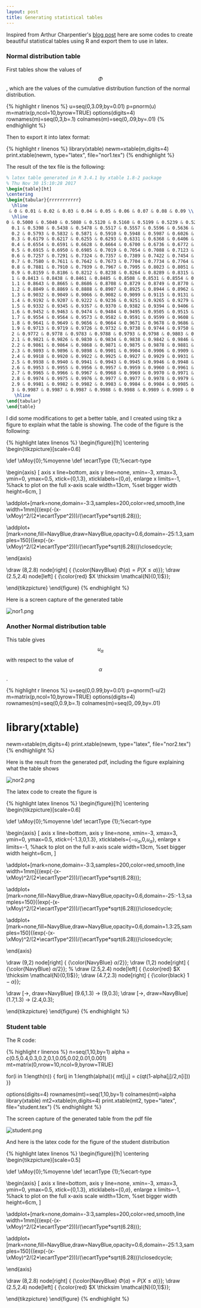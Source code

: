 ```yaml
---
layout: post
title: Generating statistical tables
---
```


Inspired from Arthur Charpentier's [blog post](http://freakonometrics.hypotheses.org/9404) here are some codes to create beautiful statistical tables using R and export them to use in latex. 

### Normal distribution table

First tables show the values of $$\Phi$$, which are the values of the cumulative distribution function of the normal distribution.

{% highlight r linenos %}
u=seq(0,3.09,by=0.01)
p=pnorm(u)
m=matrix(p,ncol=10,byrow=TRUE)
options(digits=4)
rownames(m)=seq(0,3,b=.1)
colnames(m)=seq(0,.09,by=.01)
{% endhighlight %}

Then to export it into latex format:

{% highlight r linenos %}
library(xtable)
newm=xtable(m,digits=4)
print.xtable(newm, type="latex", file="nor1.tex")
{% endhighlight %}

The result of the tex file is the following: 

```latex
% latex table generated in R 3.4.1 by xtable 1.8-2 package
% Thu Nov 30 15:10:28 2017
\begin{table}[ht]
\centering
\begin{tabular}{rrrrrrrrrrr}
  \hline
 & 0 & 0.01 & 0.02 & 0.03 & 0.04 & 0.05 & 0.06 & 0.07 & 0.08 & 0.09 \\ 
  \hline
0 & 0.5000 & 0.5040 & 0.5080 & 0.5120 & 0.5160 & 0.5199 & 0.5239 & 0.5279 & 0.5319 & 0.5359 \\ 
  0.1 & 0.5398 & 0.5438 & 0.5478 & 0.5517 & 0.5557 & 0.5596 & 0.5636 & 0.5675 & 0.5714 & 0.5753 \\ 
  0.2 & 0.5793 & 0.5832 & 0.5871 & 0.5910 & 0.5948 & 0.5987 & 0.6026 & 0.6064 & 0.6103 & 0.6141 \\ 
  0.3 & 0.6179 & 0.6217 & 0.6255 & 0.6293 & 0.6331 & 0.6368 & 0.6406 & 0.6443 & 0.6480 & 0.6517 \\ 
  0.4 & 0.6554 & 0.6591 & 0.6628 & 0.6664 & 0.6700 & 0.6736 & 0.6772 & 0.6808 & 0.6844 & 0.6879 \\ 
  0.5 & 0.6915 & 0.6950 & 0.6985 & 0.7019 & 0.7054 & 0.7088 & 0.7123 & 0.7157 & 0.7190 & 0.7224 \\ 
  0.6 & 0.7257 & 0.7291 & 0.7324 & 0.7357 & 0.7389 & 0.7422 & 0.7454 & 0.7486 & 0.7517 & 0.7549 \\ 
  0.7 & 0.7580 & 0.7611 & 0.7642 & 0.7673 & 0.7704 & 0.7734 & 0.7764 & 0.7794 & 0.7823 & 0.7852 \\ 
  0.8 & 0.7881 & 0.7910 & 0.7939 & 0.7967 & 0.7995 & 0.8023 & 0.8051 & 0.8078 & 0.8106 & 0.8133 \\ 
  0.9 & 0.8159 & 0.8186 & 0.8212 & 0.8238 & 0.8264 & 0.8289 & 0.8315 & 0.8340 & 0.8365 & 0.8389 \\ 
  1 & 0.8413 & 0.8438 & 0.8461 & 0.8485 & 0.8508 & 0.8531 & 0.8554 & 0.8577 & 0.8599 & 0.8621 \\ 
  1.1 & 0.8643 & 0.8665 & 0.8686 & 0.8708 & 0.8729 & 0.8749 & 0.8770 & 0.8790 & 0.8810 & 0.8830 \\ 
  1.2 & 0.8849 & 0.8869 & 0.8888 & 0.8907 & 0.8925 & 0.8944 & 0.8962 & 0.8980 & 0.8997 & 0.9015 \\ 
  1.3 & 0.9032 & 0.9049 & 0.9066 & 0.9082 & 0.9099 & 0.9115 & 0.9131 & 0.9147 & 0.9162 & 0.9177 \\ 
  1.4 & 0.9192 & 0.9207 & 0.9222 & 0.9236 & 0.9251 & 0.9265 & 0.9279 & 0.9292 & 0.9306 & 0.9319 \\ 
  1.5 & 0.9332 & 0.9345 & 0.9357 & 0.9370 & 0.9382 & 0.9394 & 0.9406 & 0.9418 & 0.9429 & 0.9441 \\ 
  1.6 & 0.9452 & 0.9463 & 0.9474 & 0.9484 & 0.9495 & 0.9505 & 0.9515 & 0.9525 & 0.9535 & 0.9545 \\ 
  1.7 & 0.9554 & 0.9564 & 0.9573 & 0.9582 & 0.9591 & 0.9599 & 0.9608 & 0.9616 & 0.9625 & 0.9633 \\ 
  1.8 & 0.9641 & 0.9649 & 0.9656 & 0.9664 & 0.9671 & 0.9678 & 0.9686 & 0.9693 & 0.9699 & 0.9706 \\ 
  1.9 & 0.9713 & 0.9719 & 0.9726 & 0.9732 & 0.9738 & 0.9744 & 0.9750 & 0.9756 & 0.9761 & 0.9767 \\ 
  2 & 0.9772 & 0.9778 & 0.9783 & 0.9788 & 0.9793 & 0.9798 & 0.9803 & 0.9808 & 0.9812 & 0.9817 \\ 
  2.1 & 0.9821 & 0.9826 & 0.9830 & 0.9834 & 0.9838 & 0.9842 & 0.9846 & 0.9850 & 0.9854 & 0.9857 \\ 
  2.2 & 0.9861 & 0.9864 & 0.9868 & 0.9871 & 0.9875 & 0.9878 & 0.9881 & 0.9884 & 0.9887 & 0.9890 \\ 
  2.3 & 0.9893 & 0.9896 & 0.9898 & 0.9901 & 0.9904 & 0.9906 & 0.9909 & 0.9911 & 0.9913 & 0.9916 \\ 
  2.4 & 0.9918 & 0.9920 & 0.9922 & 0.9925 & 0.9927 & 0.9929 & 0.9931 & 0.9932 & 0.9934 & 0.9936 \\ 
  2.5 & 0.9938 & 0.9940 & 0.9941 & 0.9943 & 0.9945 & 0.9946 & 0.9948 & 0.9949 & 0.9951 & 0.9952 \\ 
  2.6 & 0.9953 & 0.9955 & 0.9956 & 0.9957 & 0.9959 & 0.9960 & 0.9961 & 0.9962 & 0.9963 & 0.9964 \\ 
  2.7 & 0.9965 & 0.9966 & 0.9967 & 0.9968 & 0.9969 & 0.9970 & 0.9971 & 0.9972 & 0.9973 & 0.9974 \\ 
  2.8 & 0.9974 & 0.9975 & 0.9976 & 0.9977 & 0.9977 & 0.9978 & 0.9979 & 0.9979 & 0.9980 & 0.9981 \\ 
  2.9 & 0.9981 & 0.9982 & 0.9982 & 0.9983 & 0.9984 & 0.9984 & 0.9985 & 0.9985 & 0.9986 & 0.9986 \\ 
  3 & 0.9987 & 0.9987 & 0.9987 & 0.9988 & 0.9988 & 0.9989 & 0.9989 & 0.9989 & 0.9990 & 0.9990 \\ 
   \hline
\end{tabular}
\end{table}
```


I did some modifications to get a better table, and I created using tikz a figure to explain what the table is showing. The code of the figure is the following:

{% highlight latex linenos %}
\begin{figure}[!h]
\centering
\begin{tikzpicture}[scale=0.6]

\def \xMoy{0};%moyenne
\def \ecartType {1};%ecart-type



\begin{axis}
[
axis x line=bottom,
axis y line=none,
xmin=-3,
xmax=3,
ymin=0,
ymax=0.5,
xtick={0,1.3},
xticklabels={0,$a$},
enlarge x limits=-1, %hack to plot on the full x-axis scale
width=13cm, %set bigger width
height=6cm,
]

\addplot+[mark=none,domain=-3:3,samples=200,color=red,smooth,line width=1mm]{(exp(-(x-\xMoy)^2/(2*\ecartType^2)))/(\ecartType*sqrt(6.28))}; 


\addplot+[mark=none,fill=NavyBlue,draw=NavyBlue,opacity=0.6,domain=-25:1.3,samples=150]{(exp(-(x-\xMoy)^2/(2*\ecartType^2)))/(\ecartType*sqrt(6.28))}\closedcycle;

\end{axis}

\draw (8,2.8) node[right] { {\color{NavyBlue} $\Phi(a)=P(X\le a)$}};
\draw (2.5,2.4) node[left] { {\color{red} $X  \thicksim \mathcal{N}(0,1)$}};

\end{tikzpicture}
\end{figure}
{% endhighlight %}

Here is a screen capture of the generated table

![nor1.png](../../figures/nor1.png) 

### Another Normal distribution table

This table gives $$u_{\alpha}$$ with respect to the value of $$\alpha$$.

{% highlight r linenos %}
u=seq(0,0.99,by=0.01)
p=qnorm(1-u/2)
m=matrix(p,ncol=10,byrow=TRUE)
options(digits=4)
rownames(m)=seq(0,0.9,b=.1)
colnames(m)=seq(0,.09,by=.01)
# library(xtable)
newm=xtable(m,digits=4)
print.xtable(newm, type="latex", file="nor2.tex")
{% endhighlight %}

Here is the result from the generated pdf, including the figure explaining what the table shows

![nor2.png](../../figures/nor2.png)

The latex code to create the figure is 

{% highlight latex linenos %}
\begin{figure}[!h]
\centering
\begin{tikzpicture}[scale=0.6]

\def \xMoy{0};%moyenne
\def \ecartType {1};%ecart-type


\begin{axis}
[
axis x line=bottom,
axis y line=none,
xmin=-3,
xmax=3,
ymin=0,
ymax=0.5,
xtick={-1.3,0,1.3},
xticklabels={$-u_{\alpha}$,0,$u_{\alpha}$},
enlarge x limits=-1, %hack to plot on the full x-axis scale
width=13cm, %set bigger width
height=6cm,
]

\addplot+[mark=none,domain=-3:3,samples=200,color=red,smooth,line width=1mm]{(exp(-(x-\xMoy)^2/(2*\ecartType^2)))/(\ecartType*sqrt(6.28))}; 


\addplot+[mark=none,fill=NavyBlue,draw=NavyBlue,opacity=0.6,domain=-25:-1.3,samples=150]{(exp(-(x-\xMoy)^2/(2*\ecartType^2)))/(\ecartType*sqrt(6.28))}\closedcycle;

\addplot+[mark=none,fill=NavyBlue,draw=NavyBlue,opacity=0.6,domain=1.3:25,samples=150]{(exp(-(x-\xMoy)^2/(2*\ecartType^2)))/(\ecartType*sqrt(6.28))}\closedcycle;

\end{axis}

\draw (9,2) node[right] { {\color{NavyBlue} $\alpha/2$}};
\draw (1,2) node[right] { {\color{NavyBlue} $\alpha/2$}};
% \draw (2.5,2.4) node[left] { {\color{red} $X  \thicksim \mathcal{N}(0,1)$}};
\draw (4.7,2.3) node[right] { {\color{black} $1-\alpha$}};

\draw [->, draw=NavyBlue] (9.6,1.3) -> (9,0.3);
\draw [->, draw=NavyBlue] (1.7,1.3) -> (2.4,0.3);

\end{tikzpicture}
\end{figure}
{% endhighlight %}


### Student table

The R code:

{% highlight r linenos %}
n=seq(1,10,by=1)
alpha = c(0.5,0.4,0.3,0.2,0.1,0.05,0.02,0.01,0.001)
mt=matrix(0,nrow=10,ncol=9,byrow=TRUE)

for(i in 1:length(n))
{ for(j in 1:length(alpha)){
  mt[i,j] = c(qt(1-alpha[j]/2,n[i]))
}}


options(digits=4)
rownames(mt)=seq(1,10,by=1)
colnames(mt)=alpha
library(xtable)
mt2=xtable(m,digits=4)
print.xtable(mt2, type="latex", file="student.tex")
{% endhighlight %}

The screen capture of the generated table from the pdf file

![student.png](../../figures/student.png)

And here is the latex code for the figure of the student distribution


{% highlight latex linenos %}
\begin{figure}[!h]
\centering
\begin{tikzpicture}[scale=0.5]

\def \xMoy{0};%moyenne
\def \ecartType {1};%ecart-type

\begin{axis}
[
axis x line=bottom,
axis y line=none,
xmin=-3,
xmax=3,
ymin=0,
ymax=0.5,
xtick={0,1.3},
xticklabels={0,$a$},
enlarge x limits=-1, %hack to plot on the full x-axis scale
width=13cm, %set bigger width
height=6cm,
]

\addplot+[mark=none,domain=-3:3,samples=200,color=red,smooth,line width=1mm]{(exp(-(x-\xMoy)^2/(2*\ecartType^2)))/(\ecartType*sqrt(6.28))}; 


\addplot+[mark=none,fill=NavyBlue,draw=NavyBlue,opacity=0.6,domain=-25:1.3,samples=150]{(exp(-(x-\xMoy)^2/(2*\ecartType^2)))/(\ecartType*sqrt(6.28))}\closedcycle;

\end{axis}

\draw (8,2.8) node[right] { {\color{NavyBlue} $\Phi(a)=P(X\le a)$}};
\draw (2.5,2.4) node[left] { {\color{red} $X  \thicksim \mathcal{N}(0,1)$}};

\end{tikzpicture}
\end{figure}
{% endhighlight %}









